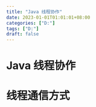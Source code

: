 ```yaml
---
title: "Java 线程协作"
date: 2023-01-01T01:01:01+08:00
categories: ["D:"]
tags: ["D:"]
draft: false
---
```

# Java 线程协作


# 线程通信方式
